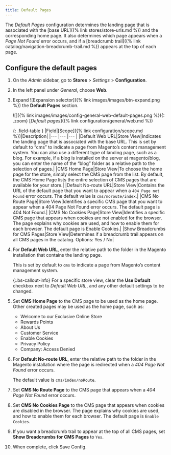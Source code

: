 ```yaml
---
title: Default Pages
---
```


The _Default Pages_ configuration determines the landing page that is associated with the [base URL]({% link stores/store-urls.md %}) and the corresponding home page. It also determines which page appears when a _Page Not Found_ error occurs, and if a [breadcrumb trail]({% link catalog/navigation-breadcrumb-trail.md %}) appears at the top of each page.

## Configure the default pages

1. On the _Admin_ sidebar, go to  **Stores** > _Settings_ > **Configuration**.

1. In the left panel under _General_, choose **Web**.

1. Expand ![Expansion selector]({% link images/images/btn-expand.png %}) the **Default Pages** section.

   ![]({% link images/images/config-general-web-default-pages.png %}){: .zoom}
   [_Default pages_]({% link configuration/general/web.md %})

   {: .field-table }
   |Field|[Scope]({% link configuration/scope.md %})|Description|
   |--- |--- |--- |
   |Default Web URL|Store View|Indicates the landing page that is associated with the base URL. This is set by default to “cms” to indicate a page from Magento’s content management system. You can also use a different type of landing page, such as a blog. For example, if a blog is installed on the server at magento/blog, you can enter the name of the “blog” folder as a relative path to the selection of pages.|
   |CMS Home Page|Store View|To choose the home page for the store, simply select the CMS page from the list. By default, the CMS Home Page lists the entire selection of CMS pages that are available for your store.|
   |Default No-route URL|Store View|Contains the URL of the default page that you want to appear when a `404 Page not Found` error occurs. The default value is `cms/noroute/index`.|
   |CMS No Route Page|Store View|Identifies a specific CMS page that you want to appear when a 404 Page Not Found error occurs. The default page is 404 Not Found.|
   |CMS No Cookies Page|Store View|Identifies a specific CMS page that appears when cookies are not enabled for the browser. The page explains why cookies are used, and how to enable them for each browser. The default page is Enable Cookies.|
   |Show Breadcrumbs for CMS Pages|Store View|Determines if a breadcrumb trail appears on all CMS pages in the catalog. Options: Yes / No|

1. For **Default Web URL**, enter the relative path to the folder in the Magento installation that contains the landing page.

   This is set by default to `cms` to indicate a page from Magento’s content management system.

   {:.bs-callout-info}
   For a specific store view, clear the **Use Default** checkbox next to _Default Web URL_, and any other default settings to be changed.

1. Set **CMS Home Page** to the CMS page to be used as the home page. Other created pages may be used as the home page, such as:

   - Welcome to our Exclusive Online Store
   - Rewards Points
   - About Us
   - Customer Service
   - Enable Cookies
   - Privacy Policy
   - Company: Access Denied

1. For **Default No-route URL**, enter the relative path to the folder in the Magento installation where the page is redirected when a _404 Page Not Found_ error occurs.

   The default value is `cms/index/noRoute`.

1. Set **CMS No Route Page** to the CMS page that appears when a _404 Page Not Found_ error occurs.

1. Set **CMS No Cookies Page** to the CMS page that appears when cookies are disabled in the browser. The page explains why cookies are used, and how to enable them for each browser. The default page is `Enable Cookies`.

1. If you want a breadcrumb trail to appear at the top of all CMS pages, set **Show Breadcrumbs for CMS Pages** to `Yes`.

1. When complete, click <span class="btn">Save Config</span>.
